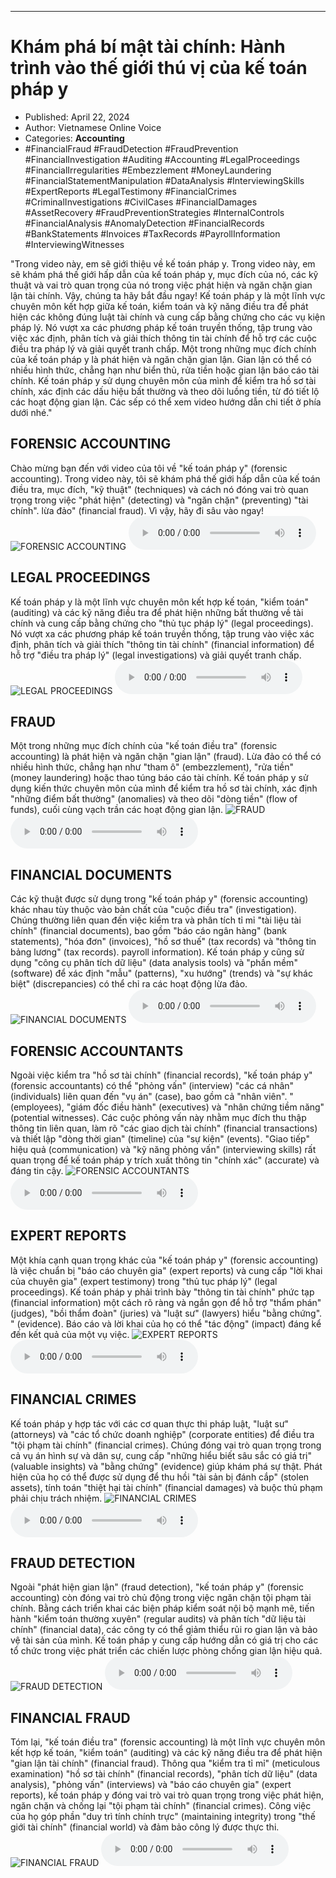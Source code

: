 
---

# Khám phá bí mật tài chính: Hành trình vào thế giới thú vị của kế toán pháp y

- Published: April 22, 2024
- Author: Vietnamese Online Voice
- Categories: **Accounting**
- #FinancialFraud #FraudDetection #FraudPrevention #FinancialInvestigation #Auditing #Accounting #LegalProceedings #FinancialIrregularities #Embezzlement #MoneyLaundering #FinancialStatementManipulation #DataAnalysis #InterviewingSkills #ExpertReports #LegalTestimony #FinancialCrimes #CriminalInvestigations #CivilCases #FinancialDamages #AssetRecovery #FraudPreventionStrategies #InternalControls #FinancialAnalysis #AnomalyDetection #FinancialRecords #BankStatements #Invoices #TaxRecords #PayrollInformation #InterviewingWitnesses

"Trong video này, em sẽ giới thiệu về kế toán pháp y. Trong video này, em sẽ khám phá thế giới hấp dẫn của kế toán pháp y, mục đích của nó, các kỹ thuật và vai trò quan trọng của nó trong việc phát hiện và ngăn chặn gian lận tài chính. Vậy, chúng ta hãy bắt đầu ngay! Kế toán pháp y là một lĩnh vực chuyên môn kết hợp giữa kế toán, kiểm toán và kỹ năng điều tra để phát hiện các không đúng luật tài chính và cung cấp bằng chứng cho các vụ kiện pháp lý. Nó vượt xa các phương pháp kế toán truyền thống, tập trung vào việc xác định, phân tích và giải thích thông tin tài chính để hỗ trợ các cuộc điều tra pháp lý và giải quyết tranh chấp. Một trong những mục đích chính của kế toán pháp y là phát hiện và ngăn chặn gian lận. Gian lận có thể có nhiều hình thức, chẳng hạn như biển thủ, rửa tiền hoặc gian lận báo cáo tài chính. Kế toán pháp y sử dụng chuyên môn của mình để kiểm tra hồ sơ tài chính, xác định các dấu hiệu bất thường và theo dõi luồng tiền, từ đó tiết lộ các hoạt động gian lận. Các sếp có thể xem video hướng dẫn chi tiết ở phía dưới nhé."


## FORENSIC ACCOUNTING

Chào mừng bạn đến với video của tôi về "kế toán pháp y" (forensic accounting). Trong video này, tôi sẽ khám phá thế giới hấp dẫn của kế toán điều tra, mục đích, "kỹ thuật" (techniques) và cách nó đóng vai trò quan trọng trong việc "phát hiện" (detecting) và "ngăn chặn" (preventing) "tài chính". lừa đảo" (financial fraud). Vì vậy, hãy đi sâu vào ngay!
![FORENSIC ACCOUNTING](https://http-archiver-apis-production-80.schnworks.com/storage/images/transitions/2024-04-22/transition-890802406-Montserrat-SemiBold-9C27B0.jpg)
<audio controls>
    <source src="https://http-archiver-apis-production-80.schnworks.com/storage/audio/file-11234131800.mp3" type="audio/mpeg">
</audio>



## LEGAL PROCEEDINGS

Kế toán pháp y là một lĩnh vực chuyên môn kết hợp kế toán, "kiểm toán" (auditing) và các kỹ năng điều tra để phát hiện những bất thường về tài chính và cung cấp bằng chứng cho "thủ tục pháp lý" (legal proceedings). Nó vượt xa các phương pháp kế toán truyền thống, tập trung vào việc xác định, phân tích và giải thích "thông tin tài chính" (financial information) để hỗ trợ "điều tra pháp lý" (legal investigations) và giải quyết tranh chấp.
![LEGAL PROCEEDINGS](https://http-archiver-apis-production-80.schnworks.com/storage/images/transitions/2024-04-22/transition-1313085120-Montserrat-Regular-283593.jpg)
<audio controls>
    <source src="https://http-archiver-apis-production-80.schnworks.com/storage/audio/file-25452067634.mp3" type="audio/mpeg">
</audio>



## FRAUD

Một trong những mục đích chính của "kế toán điều tra" (forensic accounting) là phát hiện và ngăn chặn "gian lận" (fraud). Lừa đảo có thể có nhiều hình thức, chẳng hạn như "tham ô" (embezzlement), "rửa tiền" (money laundering) hoặc thao túng báo cáo tài chính. Kế toán pháp y sử dụng kiến ​​thức chuyên môn của mình để kiểm tra hồ sơ tài chính, xác định "những điểm bất thường" (anomalies) và theo dõi "dòng tiền" (flow of funds), cuối cùng vạch trần các hoạt động gian lận.
![FRAUD](https://http-archiver-apis-production-80.schnworks.com/storage/images/transitions/2024-04-22/transition--21681703629-Montserrat-Thin-1A237E.jpg)
<audio controls>
    <source src="https://http-archiver-apis-production-80.schnworks.com/storage/audio/file-50190013117.mp3" type="audio/mpeg">
</audio>



## FINANCIAL DOCUMENTS

Các kỹ thuật được sử dụng trong "kế toán pháp y" (forensic accounting) khác nhau tùy thuộc vào bản chất của "cuộc điều tra" (investigation). Chúng thường liên quan đến việc kiểm tra và phân tích tỉ mỉ "tài liệu tài chính" (financial documents), bao gồm "báo cáo ngân hàng" (bank statements), "hóa đơn" (invoices), "hồ sơ thuế" (tax records) và "thông tin bảng lương" (tax records). payroll information). Kế toán pháp y cũng sử dụng "công cụ phân tích dữ liệu" (data analysis tools) và "phần mềm" (software) để xác định "mẫu" (patterns), "xu hướng" (trends) và "sự khác biệt" (discrepancies) có thể chỉ ra các hoạt động lừa đảo.
![FINANCIAL DOCUMENTS](https://http-archiver-apis-production-80.schnworks.com/storage/images/transitions/2024-04-22/transition-9199294135-Montserrat-SemiBold-004895.jpg)
<audio controls>
    <source src="https://http-archiver-apis-production-80.schnworks.com/storage/audio/file-14835771199.mp3" type="audio/mpeg">
</audio>



## FORENSIC ACCOUNTANTS

Ngoài việc kiểm tra "hồ sơ tài chính" (financial records), "kế toán pháp y" (forensic accountants) có thể "phỏng vấn" (interview) "các cá nhân" (individuals) liên quan đến "vụ án" (case), bao gồm cả "nhân viên". " (employees), "giám đốc điều hành" (executives) và "nhân chứng tiềm năng" (potential witnesses). Các cuộc phỏng vấn này nhằm mục đích thu thập thông tin liên quan, làm rõ "các giao dịch tài chính" (financial transactions) ​​và thiết lập "dòng thời gian" (timeline) của "sự kiện" (events). "Giao tiếp" hiệu quả (communication) và "kỹ năng phỏng vấn" (interviewing skills) rất quan trọng để kế toán pháp y trích xuất thông tin "chính xác" (accurate) và đáng tin cậy.
![FORENSIC ACCOUNTANTS](https://http-archiver-apis-production-80.schnworks.com/storage/images/transitions/2024-04-22/transition--37368332595-Montserrat-Thin-283593.jpg)
<audio controls>
    <source src="https://http-archiver-apis-production-80.schnworks.com/storage/audio/file-19481535552.mp3" type="audio/mpeg">
</audio>



## EXPERT REPORTS

Một khía cạnh quan trọng khác của "kế toán pháp y" (forensic accounting) là việc chuẩn bị "báo cáo chuyên gia" (expert reports) và cung cấp "lời khai của chuyên gia" (expert testimony) trong "thủ tục pháp lý" (legal proceedings). Kế toán pháp y phải trình bày "thông tin tài chính" phức tạp (financial information) một cách rõ ràng và ngắn gọn để hỗ trợ "thẩm phán" (judges), "bồi thẩm đoàn" (juries) và "luật sư" (lawyers) hiểu "bằng chứng". " (evidence). Báo cáo và lời khai của họ có thể "tác động" (impact) đáng kể đến kết quả của một vụ việc.
![EXPERT REPORTS](https://http-archiver-apis-production-80.schnworks.com/storage/images/transitions/2024-04-22/transition--44046307173-Montserrat-Regular-512DA8.jpg)
<audio controls>
    <source src="https://http-archiver-apis-production-80.schnworks.com/storage/audio/file-60795298232.mp3" type="audio/mpeg">
</audio>



## FINANCIAL CRIMES

Kế toán pháp y hợp tác với các cơ quan thực thi pháp luật, "luật sư" (attorneys) và "các tổ chức doanh nghiệp" (corporate entities) để điều tra "tội phạm tài chính" (financial crimes). Chúng đóng vai trò quan trọng trong cả vụ án hình sự và dân sự, cung cấp "những hiểu biết sâu sắc có giá trị" (valuable insights) và "bằng chứng" (evidence) giúp khám phá sự thật. Phát hiện của họ có thể được sử dụng để thu hồi "tài sản bị đánh cắp" (stolen assets), tính toán "thiệt hại tài chính" (financial damages) và buộc thủ phạm phải chịu trách nhiệm.
![FINANCIAL CRIMES](https://http-archiver-apis-production-80.schnworks.com/storage/images/transitions/2024-04-22/transition-42579128545-Montserrat-Black-512DA8.jpg)
<audio controls>
    <source src="https://http-archiver-apis-production-80.schnworks.com/storage/audio/file-7603467012.mp3" type="audio/mpeg">
</audio>



## FRAUD DETECTION

Ngoài "phát hiện gian lận" (fraud detection), "kế toán pháp y" (forensic accounting) còn đóng vai trò chủ động trong việc ngăn chặn tội phạm tài chính. Bằng cách triển khai các biện pháp kiểm soát nội bộ mạnh mẽ, tiến hành "kiểm toán thường xuyên" (regular audits) và phân tích "dữ liệu tài chính" (financial data), các công ty có thể giảm thiểu rủi ro gian lận và bảo vệ tài sản của mình. Kế toán pháp y cung cấp hướng dẫn có giá trị cho các tổ chức trong việc phát triển các chiến lược phòng chống gian lận hiệu quả.
![FRAUD DETECTION](https://http-archiver-apis-production-80.schnworks.com/storage/images/transitions/2024-04-22/transition--31004551701-Montserrat-ExtraBold-512DA8.jpg)
<audio controls>
    <source src="https://http-archiver-apis-production-80.schnworks.com/storage/audio/file-27500212575.mp3" type="audio/mpeg">
</audio>



## FINANCIAL FRAUD

Tóm lại, "kế toán điều tra" (forensic accounting) là một lĩnh vực chuyên môn kết hợp kế toán, "kiểm toán" (auditing) và các kỹ năng điều tra để phát hiện "gian lận tài chính" (financial fraud). Thông qua "kiểm tra tỉ mỉ" (meticulous examination) "hồ sơ tài chính" (financial records), "phân tích dữ liệu" (data analysis), "phỏng vấn" (interviews) và "báo cáo chuyên gia" (expert reports), kế toán pháp y đóng vai trò vai trò quan trọng trong việc phát hiện, ngăn chặn và chống lại "tội phạm tài chính" (financial crimes). Công việc của họ góp phần "duy trì tính chính trực" (maintaining integrity) trong "thế giới tài chính" (financial world) và đảm bảo công lý được thực thi.
![FINANCIAL FRAUD](https://http-archiver-apis-production-80.schnworks.com/storage/images/transitions/2024-04-22/transition-20570581673-Montserrat-Medium-673AB7.jpg)
<audio controls>
    <source src="https://http-archiver-apis-production-80.schnworks.com/storage/audio/file-33146858931.mp3" type="audio/mpeg">
</audio>

